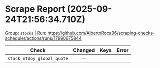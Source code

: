 # Scrape Report (2025-09-24T21:56:34.710Z)

Group: `stocks`  |  Run: https://github.com/AlbertoRoca96/scraping-checks-scheduler/actions/runs/17990675844

| Check | Changed | Keys | Error |
|---|:---:|:--|:--|
| `stock_ntdoy_global_quote` | — |  |  |
